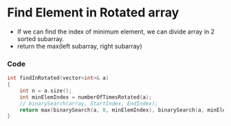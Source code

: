 # Find Element in Rotated array

- If we can find the index of minimum element, we can divide array in 2 sorted subarray.
- return the max(left subarray, right subarray)

### Code
```cpp
int findInRotated(vector<int>& a)
{
    int n = a.size();
    int minElemIndex = numberOfTimesRotated(a);
    // binarySearch(array, StartIndex, EndIndex);
    return max(binarySearch(a, 0, minElemIndex), binarySearch(a, minElemIndex, n - 1));
}
```